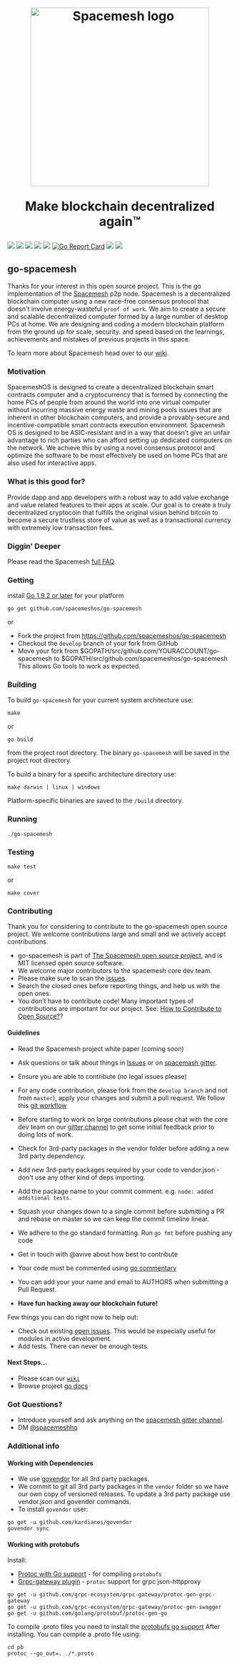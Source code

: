 <h1 align="center">
  <a href="https://spacemesh.io"><img width="400" src="https://firebasestorage.googleapis.com/v0/b/dromo-os.appspot.com/o/spacemesh-logo.png?alt=media&token=dcd60c71-8522-4e02-9bc2-e439f89577f2" alt="Spacemesh logo" /></a>
  <p align="center">Make blockchain decentralized again™</p>
</h1>

<p align="center">

<a href="https://github.com/spacemeshos/go-spacemesh/blob/master/LICENSE"><img src="https://img.shields.io/packagist/l/doctrine/orm.svg"/></a>
<a href="https://github.com/avive"><img src="https://img.shields.io/badge/maintainer-%40avive-green.svg"/></a>
<img src="https://img.shields.io/badge/golang-%3E%3D%201.9.2-orange.svg"/>
<a href="https://gitter.im/spacemesh-os/Lobby"><img src="https://img.shields.io/badge/gitter-%23spacemesh--os-blue.svg"/></a>
<a href="https://spacemesh.io"><img src="https://img.shields.io/badge/madeby-spacemeshos-blue.svg"/></a>
[![Go Report Card](https://goreportcard.com/badge/github.com/spacemeshos/go-spacemesh)](https://goreportcard.com/report/github.com/spacemeshos/go-spacemesh)
<a href="https://travis-ci.org/spacemeshos/go-spacemesh"><img src="https://api.travis-ci.org/spacemeshos/go-spacemesh.svg?branch=master"/></a>
<a href="https://godoc.org/github.com/spacemeshos/go-spacemesh"><img src="https://img.shields.io/badge/godoc-LGTM-blue.svg"/></a>
</p>

## go-spacemesh
Thanks for your interest in this open source project. This is the go implementation of the [Spacemesh](https://spacemesh.io) p2p node. Spacemesh is a decentralized blockchain computer using a new race-free consensus protocol that doesn't involve energy-wasteful `proof of work`. We aim to create a secure and scalable decentralized computer formed by a large number of desktop PCs at home. We are designing and coding a modern blockchain platform from the ground up for scale, security. and speed based on the learnings, achievements and mistakes of previous projects in this space. 

To learn more about Spacemesh head over to our [wiki](https://github.com/spacemeshos/go-spacemesh/wiki).

### Motivation
SpacemeshOS is designed to create a decentralized blockchain smart contracts computer and a cryptocurrency that is formed by connecting the home PCs of people from around the world into one virtual computer without incurring massive energy waste and mining pools issues that are inherent in other blockchain computers, and provide a provably-secure and incentive-compatible smart contracts execution environment. Spacemesh OS is designed to be ASIC-resistant and in a way that doesn’t give an unfair advantage to rich parties who can afford setting up dedicated computers on the network. We achieve this by using a novel consensus protocol and optimize the software to be most effectively be used on home PCs that are also used for interactive apps. 

### What is this good for?
Provide dapp and app developers with a robust way to add value exchange and value related features to their apps at scale. Our goal is to create a truly decentralized cryptocoin that fulfills the original vision behind bitcoin to become a secure trustless store of value as well as a transactional currency with extremely low transaction fees.

### Diggin' Deeper
Please read the Spacemesh [full FAQ](https://github.com/spacemeshos/go-spacemesh/wiki/Spacemesh-FAQ).

### Getting

install [Go 1.9.2 or later](https://golang.org/dl/) for your platform

```
go get github.com/spacemeshos/go-spacemesh
```
or
- Fork the project from https://github.com/spacemeshos/go-spacemesh 
- Checkout the `develop` branch of your fork from GitHub
- Move your fork from $GOPATH/src/github.com/YOURACCOUNT/go-spacemesh to $GOPATH/src/github.com/spacemeshos/go-spacemesh
This allows Go tools to work as expected.

### Building

To build `go-spacemesh` for your current system architecture use:

```
make
```

or
```
go build
```

from the project root directory. The binary `go-spacemesh` will be saved in the project root directory.


To build a binary for a specific architecture directory use:
```
make darwin | linux | windows
```

Platform-specific binaries are saved to the `/build` directory.


### Running

```
./go-spacemesh
```

### Testing
```
make test
```
or 

```
make cover
```


### Contributing
Thank you for considering to contribute to the go-spacemesh open source project. 
We welcome contributions large and small and we actively accept contributions.
- go-spacemesh is part of [The Spacemesh open source project](https://spacemesh.io), and is MIT licensed open source software.
- We welcome major contributors to the spacemesh core dev team.
- Please make sure to scan the [issues](https://github.com/spacemeshos/go-spacemesh/issues). 
- Search the closed ones before reporting things, and help us with the open ones.
- You don’t have to contribute code! Many important types of contributions are important for our project. See: [How to Contribute to Open Source?](https://opensource.guide/how-to-contribute/#what-it-means-to-contribute)?

#### Guidelines
- Read the Spacemesh project white paper (coming soon)
- Ask questions or talk about things in [Issues](https://github.com/spacemeshos/go-spacemesh/issues) or on [spacemash gitter](https://gitter.im/spacemesh-os/Lobby).
- Ensure you are able to contribute (no legal issues please)
- For any code contribution, please fork from the `develop branch` and not from `master`), apply your changes and submit a pull request. We follow this [git workflow](http://nvie.com/posts/a-successful-git-branching-model/)
- Before starting to work on large contributions please chat with the core dev team on our [gitter channel](https://gitter.im/spacemesh-os/Lobby) to get some initial feedback prior to doing lots of work.
- Check for 3rd-party packages in the vendor folder before adding a new 3rd party dependency.
- Add new 3rd-party packages required by your code to vendor.json - don't use any other kind of deps importing.
- Add the package name to your commit comment. e.g. `node: added additional tests.`
- Squash your changes down to a single commit before submitting a PR and rebase on master so we can keep the commit timeline linear.
- We adhere to the go standard formatting. Run `go fmt` before pushing any code
- Get in touch with @avive about how best to contribute
- Your code must be commented using [go commentary](https://golang.org/doc/effective_go.html#commentary)
- You can add your your name and email to AUTHORS when submitting a Pull Request.

- **Have fun hacking away our blockchain future!**

Few things you can do right now to help out:
 - Check out existing [open issues](https://github.com/spacemeshos/go-spacemesh/issues). This would be especially useful for modules in active development.
 - Add tests. There can never be enough tests.
 
#### Next Steps...
- Please scan our [`wiki`](https://github.com/spacemeshos/go-spacemesh/wiki)
- Browse project [go docs](https://godoc.org/github.com/spacemeshos/go-spacemesh)

### Got Questions? 
- Introduce yourself and ask anything on the [spacemesh gitter channel](https://gitter.im/spacemesh-os/Lobby).
- DM [@spacemeshhq](https://twitter.com/teamspacemesh)

### Additional info

#### Working with Dependencies

- We use [govendor](https://github.com/kardianos/govendor) for all 3rd party packages.
- We commit to git all 3rd party packages in the `vendor` folder so we have our own copy of versioned releases.
To update a 3rd party package use vendor.json and govendor commands.
- To install `govendor` user:

```
go get -u github.com/kardianos/govendor
govendor sync
```

#### Working with protobufs

Install:
- [Protoc with Go support](https://github.com/golang/protobuf) - for compiling `protobufs`
- [Grpc-gateway plugin](https://github.com/grpc-ecosystem/grpc-gateway) - `protoc` support for grpc json-httpproxy 

```
go get -u github.com/grpc-ecosystem/grpc-gateway/protoc-gen-grpc-gateway
go get -u github.com/grpc-ecosystem/grpc-gateway/protoc-gen-swagger
go get -u github.com/golang/protobuf/protoc-gen-go
```

To compile .proto files you need to install the [protobufs go support](https://github.com/golang/protobuf)
After installing. You can compile a .proto file using:

```
cd pb
protoc --go_out=. ./*.proto
```
